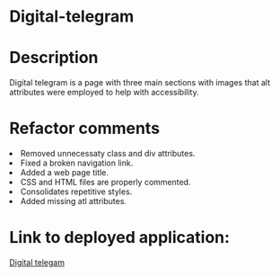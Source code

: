 <h1> Digital-telegram </h1>
<h1> Description </h1>
<p> Digital telegram is a page with three main sections with images that alt attributes were employed to help with accessibility.</p>

<h1> Refactor comments</h1>
<li> Removed unnecessaty class and div attributes. </li>
<li> Fixed a broken navigation link. </li>
<li> Added a web page title.</li>
<li> CSS and HTML files are properly commented.</li>
<li> Consolidates repetitive styles.</li>
<li> Added missing atl attributes. </li>

<h1> Link to deployed application:</h1>
<a href="http://127.0.0.1:5501/Develop/index.html"> Digital telegam </a>
